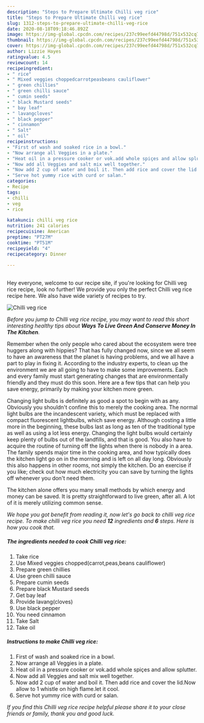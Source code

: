 ```yaml
---
description: "Steps to Prepare Ultimate Chilli veg rice"
title: "Steps to Prepare Ultimate Chilli veg rice"
slug: 1312-steps-to-prepare-ultimate-chilli-veg-rice
date: 2020-08-18T09:18:46.892Z
image: https://img-global.cpcdn.com/recipes/237c99eefd44798d/751x532cq70/chilli-veg-rice-recipe-main-photo.jpg
thumbnail: https://img-global.cpcdn.com/recipes/237c99eefd44798d/751x532cq70/chilli-veg-rice-recipe-main-photo.jpg
cover: https://img-global.cpcdn.com/recipes/237c99eefd44798d/751x532cq70/chilli-veg-rice-recipe-main-photo.jpg
author: Lizzie Hayes
ratingvalue: 4.5
reviewcount: 14
recipeingredient:
- " rice"
- " Mixed veggies choppedcarrotpeasbeans cauliflower"
- " green chillies"
- " green chilli sauce"
- " cumin seeds"
- " black Mustard seeds"
- " bay leaf"
- " lavangcloves"
- " black pepper"
- " cinnamon"
- " Salt"
- " oil"
recipeinstructions:
- "First of wash and soaked rice in a bowl."
- "Now arrange all Veggies in a plate."
- "Heat oil in a pressure cooker or vok.add whole spiçes and allow splutter."
- "Now add all Veggies and salt mix well together."
- "Now add 2 cup of water and boil it. Then add rice and cover the lid.Now allow to 1 whistle on high flame.let it cool."
- "Serve hot yummy rice with curd or salan."
categories:
- Recipe
tags:
- chilli
- veg
- rice

katakunci: chilli veg rice 
nutrition: 241 calories
recipecuisine: American
preptime: "PT27M"
cooktime: "PT51M"
recipeyield: "4"
recipecategory: Dinner

---
```

<br>
Hey everyone, welcome to our recipe site, if you're looking for Chilli veg rice recipe, look no further! We provide you only the perfect Chilli veg rice recipe here. We also have wide variety of recipes to try.
<br>


![Chilli veg rice](https://img-global.cpcdn.com/recipes/237c99eefd44798d/751x532cq70/chilli-veg-rice-recipe-main-photo.jpg)

<i>Before you jump to Chilli veg rice recipe, you may want to read this short interesting healthy tips about 
<strong>Ways To Live Green And Conserve Money In The Kitchen</strong>.</i>
</br>

Remember when the only people who cared about the ecosystem were tree huggers along with hippies? That has fully changed now, since we all seem to have an awareness that the planet is having problems, and we all have a part to play in fixing it. According to the industry experts, to clean up the environment we are all going to have to make some improvements. Each and every family must start generating changes that are environmentally friendly and they must do this soon. Here are a few tips that can help you save energy, primarily by making your kitchen more green.

Changing light bulbs is definitely as good a spot to begin with as any. Obviously you shouldn't confine this to merely the cooking area. The normal light bulbs are the incandescent variety, which must be replaced with compact fluorescent lightbulbs, which save energy. Although costing a little more in the beginning, these bulbs last as long as ten of the traditional type as well as using a lot less energy. Changing the light bulbs would certainly keep plenty of bulbs out of the landfills, and that is good. You also have to acquire the routine of turning off the lights when there is nobody in a area. The family spends major time in the cooking area, and how typically does the kitchen light go on in the morning and is left on all day long. Obviously this also happens in other rooms, not simply the kitchen. Do an exercise if you like; check out how much electricity you can save by turning the lights off whenever you don't need them.

The kitchen alone offers you many small methods by which energy and money can be saved. It is pretty straightforward to live green, after all. A lot of it is merely utilizing common sense.


<i>We hope you got benefit from reading it, now let's go back to chilli veg rice recipe. To make chilli veg rice you need <strong>12</strong> ingredients and <strong>6</strong> steps. Here is how you cook that.
</i>

##### The ingredients needed to cook Chilli veg rice:

1. Take  rice
1. Use  Mixed veggies chopped(carrot,peas,beans cauliflower)
1. Prepare  green chillies
1. Use  green chilli sauce
1. Prepare  cumin seeds
1. Prepare  black Mustard seeds
1. Get  bay leaf
1. Provide  lavang(cloves)
1. Use  black pepper
1. You need  cinnamon
1. Take  Salt
1. Take  oil


##### Instructions to make Chilli veg rice:

1. First of wash and soaked rice in a bowl.
1. Now arrange all Veggies in a plate.
1. Heat oil in a pressure cooker or vok.add whole spiçes and allow splutter.
1. Now add all Veggies and salt mix well together.
1. Now add 2 cup of water and boil it. Then add rice and cover the lid.Now allow to 1 whistle on high flame.let it cool.
1. Serve hot yummy rice with curd or salan.


<i>If you find this Chilli veg rice recipe helpful please share it to your close friends or family, thank you and good luck.</i>

